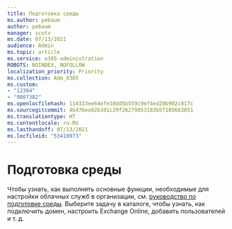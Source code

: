 ```yaml
---
title: Подготовка среды
ms.author: pebaum
author: pebaum
manager: scotv
ms.date: 07/13/2021
audience: Admin
ms.topic: article
ms.service: o365-administration
ROBOTS: NOINDEX, NOFOLLOW
localization_priority: Priority
ms.collection: Adm_O365
ms.custom:
- "12304"
- "9007382"
ms.openlocfilehash: 114333ee64efe30dd5b559c9ef4ed20b902c817c
ms.sourcegitcommit: 4b476ea92b3d1c29f26279853183b5f185683051
ms.translationtype: HT
ms.contentlocale: ru-RU
ms.lasthandoff: 07/13/2021
ms.locfileid: "53410973"
---
```

# <a name="prepare-your-environment"></a>Подготовка среды

Чтобы узнать, как выполнять основные функции, необходимые для настройки облачных служб в организации, см. [руководство по подготовке среды](https://admin.microsoft.com/adminportal/home#/modernonboarding/prepareyourenvironment). Выберите задачу в каталоге, чтобы узнать, как подключить домен, настроить Exchange Online, добавить пользователей и т. д.     